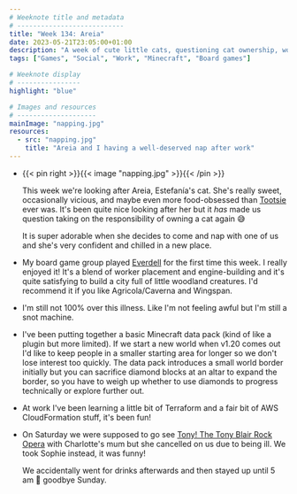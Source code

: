 ```yaml
---
# Weeknote title and metadata
# ---------------------------
title: "Week 134: Areia"
date: 2023-05-21T23:05:00+01:00
description: "A week of cute little cats, questioning cat ownership, woodland creatures, snot, Minecraft data pack development, learning, Tony Blair, and an unplanned night out."
tags: ["Games", "Social", "Work", "Minecraft", "Board games"]

# Weeknote display
# ----------------
highlight: "blue"

# Images and resources
# --------------------
mainImage: "napping.jpg"
resources:
  - src: "napping.jpg"
    title: "Areia and I having a well-deserved nap after work"
---
```


  * {{< pin right >}}{{< image "napping.jpg" >}}{{< /pin >}}

    This week we're looking after Areia, Estefanía's cat. She's really sweet, occasionally vicious, and maybe even more food-obsessed than [Tootsie](/tags/tootsie/) ever was. It's been quite nice looking after her but it _has_ made us question taking on the responsibility of owning a cat again :sweat_smile:

    It is super adorable when she decides to come and nap with one of us and she's very confident and chilled in a new place.

  * My board game group played [Everdell](https://boardgamegeek.com/boardgame/199792/everdell) for the first time this week. I really enjoyed it! It's a blend of worker placement and engine-building and it's quite satisfying to build a city full of little woodland creatures. I'd recommend it if you like Agricola/Caverna and Wingspan.

  * I'm still not 100% over this illness. Like I'm not feeling awful but I'm still a snot machine.

  * I've been putting together a basic Minecraft data pack (kind of like a plugin but more limited). If we start a new world when v1.20 comes out I'd like to keep people in a smaller starting area for longer so we don't lose interest too quickly. The data pack introduces a small world border initially but you can sacrifice diamond blocks at an altar to expand the border, so you have to weigh up whether to use diamonds to progress technically or explore further out.

  * At work I've been learning a little bit of Terraform and a fair bit of AWS CloudFormation stuff, it's been fun!

  * On Saturday we were supposed to go see [Tony! The Tony Blair Rock Opera](https://tonyblairrockopera.co.uk/) with Charlotte's mum but she cancelled on us due to being ill. We took Sophie instead, it was funny!

    We accidentally went for drinks afterwards and then stayed up until 5 am :facepalm: goodbye Sunday.
